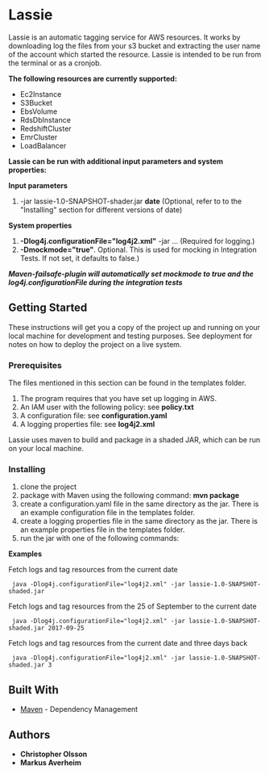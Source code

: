 # Lassie

Lassie is an automatic tagging service for AWS resources. It works by downloading log the files from your s3 bucket and extracting the user name of the account which started the resource. Lassie is intended to be run from the terminal or as a cronjob.

**The following resources are currently supported:**

* Ec2Instance
* S3Bucket
* EbsVolume
* RdsDbInstance
* RedshiftCluster
* EmrCluster
* LoadBalancer

**Lassie can be run with additional input parameters and system properties:**

**Input parameters**

1. -jar lassie-1.0-SNAPSHOT-shader.jar **date** (Optional, refer to to the "Installing" section for different versions of date)

**System properties**
1.  **-Dlog4j.configurationFile="log4j2.xml"** -jar ... (Required for logging.)
2. **-Dmockmode="true"**.
Optional. This is used for mocking in Integration Tests. If not set, it defaults to false.) 

***Maven-failsafe-plugin will automatically set mockmode to true and the log4j.configurationFile during the integration tests***

## Getting Started

These instructions will get you a copy of the project up and running on your local machine for development and testing purposes. See deployment for notes on how to deploy the project on a live system.

### Prerequisites
The files mentioned in this section can be found in the templates folder.

1. The program requires that you have set up logging in AWS.
2. An IAM user  with the following policy: see **policy.txt**
3. A configuration file: see **configuration.yaml**
4. A logging properties file: see **log4j2.xml**

Lassie uses maven to build and package in a shaded JAR, which can be run on your local machine.

### Installing

1. clone the project
2. package with Maven using the following command: **mvn package**
3. create a configuration.yaml file in the same directory as the jar. There is an example configuration file in the templates folder.
4. create a logging properties file in the same directory as the jar. There is an example properties file in the templates folder.
5. run the jar with one of the following commands:

**Examples**

Fetch logs and tag resources from the current date
```
 java -Dlog4j.configurationFile="log4j2.xml" -jar lassie-1.0-SNAPSHOT-shaded.jar 
```

Fetch logs and tag resources from the 25 of September to the current date
```
 java -Dlog4j.configurationFile="log4j2.xml" -jar lassie-1.0-SNAPSHOT-shaded.jar 2017-09-25
```

Fetch logs and tag resources from the current date and three days back
```
 java -Dlog4j.configurationFile="log4j2.xml" -jar lassie-1.0-SNAPSHOT-shaded.jar 3
```

## Built With

* [Maven](https://maven.apache.org/) - Dependency Management

## Authors

* **Christopher Olsson**
* **Markus Averheim**
